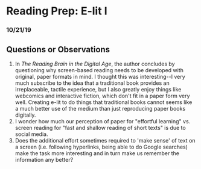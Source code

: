 # Reading Prep: E-lit I
### 10/21/19
## Questions or Observations
1. In _The Reading Brain in the Digital Age_, the author concludes by questioning why screen-based reading needs to be developed with original, paper formats in mind. I thought this was interesting--I very much subscribe to the idea that a traditional book provides an irreplaceable, tactile experience, but I also greatly enjoy things like webcomics and interactive fiction, which don't fit in a paper form very well. Creating e-lit to do things that traditional books cannot seems like a much better use of the medium than just reproducing paper books digitally.
2. I wonder how much our perception of paper for "effortful learning" vs. screen reading for "fast and shallow reading of short texts" is due to social media.
3. Does the additional effort sometimes required to 'make sense' of text on a screen (i.e. following hyperlinks, being able to do Google searches) make the task more interesting and in turn make us remember the information any better?